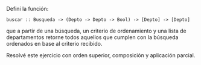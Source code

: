 Definí la función:

```buscar :: Busqueda -> (Depto -> Depto -> Bool) -> [Depto] -> [Depto]```

que a partir de una búsqueda, un criterio de ordenamiento y una lista de departamentos retorne todos aquellos que cumplen con la búsqueda ordenados en base al criterio recibido.

Resolvé este ejercicio con orden superior, composición y aplicación parcial.
